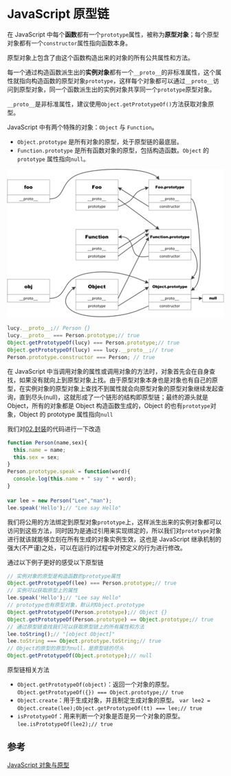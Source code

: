 # JavaScript 原型链

在 JavaScript 中每个**函数**都有一个`prototype`属性，被称为**原型对象**；每个原型对象都有一个`constructor`属性指向函数本身。

原型对象上包含了由这个函数构造出来的对象的所有公共属性和方法。

每一个通过构造函数派生出的**实例对象**都有一个`__proto__`的非标准属性，这个属性就指向构造函数的原型对象`prototype`，这样每个对象都可以通过`__proto__`访问到原型对象，同一个函数派生出的实例对象共享同一个`prototype`原型对象。

`__proto__`是非标准属性，建议使用`Object.getPrototypeOf()`方法获取对象原型。

JavaScript 中有两个特殊的对象：`Object` 与 `Function`。

- `Object.prototype` 是所有对象的原型，处于原型链的最底层。
- `Function.prototype` 是所有函数对象的原型，包括构造函数。`Object` 的 `prototype` 属性指向`null`。

![原型链](../../assets/images/js/prototypeChain.png)

```Javascript
lucy.__proto__;// Person {}
lucy.__proto__ === Person.prototype;// true
Object.getPrototypeOf(lucy) === Person.prototype;// true
Object.getPrototypeOf(lucy) === lucy.__proto__;// true
Person.prototype.constructor === Person; // true
```

在 JavaScript 中当调用对象的属性或调用对象的方法时，对象首先会在自身查找，如果没有就向上到原型对象上找。由于原型对象本身也是对象也有自己的原型，在实例对象的原型对象上查找不到属性就会向原型对象的原型对象继续发起查询，直到尽头(null)，这就形成了一个链形的结构即原型链；最终的源头就是 Object，所有的对象都是 Object 构造函数生成的，Object 的也有`prototype`对象，Object 的 prototype 属性指向`null`

我们对[02.封装](./02.封装.md)的代码进行一下改造

```Javascript
function Person(name,sex){
  this.name = name;
  this.sex = sex;
}
Person.prototype.speak = function(word){
  console.log(this.name + " say " + word);
}

var lee = new Person("Lee","man");
lee.speak('Hello');// "Lee say Hello"
```

我们将公用的方法绑定到原型对象`prototype`上，这样派生出来的实例对象都可以访问到这些方法，同时因为是通过引用来实现绑定的，所以我们对`prototype`对象进行就该就能够立刻在所有生成的对象实例生效，这也是 JavaScript 继承机制的强大(不严谨)之处，可以在运行的过程中对预定义的行为进行修改。

通过以下例子更好的感受以下原型链

```Javascript
// 实例对象的原型是构造函数的prototype属性
Object.getPrototypeOf(lee) === Person.prototype;// true
// 实例可以获取原型上的属性
lee.speak('Hello');// "Lee say Hello"
// prototype也有原型对象，默认时Object.prototype
Object.getPrototypeOf(Person.prototype);// Object {}
Object.getPrototypeOf(Person.prototype) == Object.prototype;// true
// 通过原型链查找我们可以获取原型链上的所有属性和方法
lee.toString();// "[object Object]"
lee.toString === Object.prototype.toString;// true
// Object的原型的原型为null，是原型链的尽头
Object.getPrototypeOf(Object.prototype);// null
```

原型链相关方法

- `Object.getPrototypeOf(object)`：返回一个对象的原型。`Object.getPrototypeOf({}) === Object.prototype;// true`
- `Object.create`：用于生成对象，并且制定生成对象的原型。 `var lee2 = Object.create(lee);Object.getPrototypeOf(tt) === lee;// true`
- `isPrototypeOf`：用来判断一个对象是否是另一个对象的原型。`lee.isPrototypeOf(lee2);// true`

## 参考

[JavaScript 对象与原型](https://byvoid.com/zhs/blog/javascript-object-prototype/)

